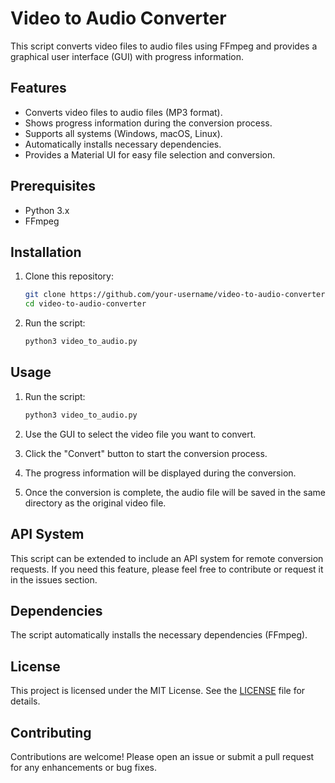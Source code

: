 # Video to Audio Converter

This script converts video files to audio files using FFmpeg and provides a graphical user interface (GUI) with progress information.

## Features

- Converts video files to audio files (MP3 format).
- Shows progress information during the conversion process.
- Supports all systems (Windows, macOS, Linux).
- Automatically installs necessary dependencies.
- Provides a Material UI for easy file selection and conversion.

## Prerequisites

- Python 3.x
- FFmpeg

## Installation

1. Clone this repository:
   ```sh
   git clone https://github.com/your-username/video-to-audio-converter.git
   cd video-to-audio-converter
   ```

2. Run the script:
   ```sh
   python3 video_to_audio.py
   ```

## Usage

1. Run the script:
   ```sh
   python3 video_to_audio.py
   ```

2. Use the GUI to select the video file you want to convert.
3. Click the "Convert" button to start the conversion process.
4. The progress information will be displayed during the conversion.
5. Once the conversion is complete, the audio file will be saved in the same directory as the original video file.

## API System

This script can be extended to include an API system for remote conversion requests. If you need this feature, please feel free to contribute or request it in the issues section.

## Dependencies

The script automatically installs the necessary dependencies (FFmpeg).

## License

This project is licensed under the MIT License. See the [LICENSE](LICENSE) file for details.

## Contributing

Contributions are welcome! Please open an issue or submit a pull request for any enhancements or bug fixes.